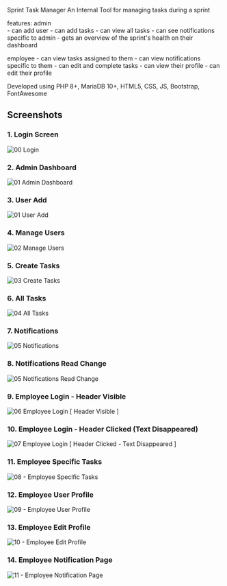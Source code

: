 Sprint Task Manager
An Internal Tool for managing tasks during a sprint

features:
admin    
	- can add user
	- can add tasks
	- can view all tasks
	- can see notifications specific to admin
	- gets an overview of the sprint's health on their dashboard

employee
	- can view tasks assigned to them
	- can view notifications specific to them
	- can edit and complete tasks
	- can view their profile
	- can edit their profile



Developed using PHP 8+, MariaDB 10+, HTML5, CSS, JS, Bootstrap, FontAwesome


## Screenshots

### 1. Login Screen
![00 Login](https://github.com/aniketsrivastava81/Sprint-Task-Manager/blob/main/screenshots/00%20Login.jpg)

### 2. Admin Dashboard
![01 Admin Dashboard](https://github.com/aniketsrivastava81/Sprint-Task-Manager/blob/main/screenshots/01%20Admin%20Dashboard.jpg)

### 3. User Add
![01 User Add](https://github.com/aniketsrivastava81/Sprint-Task-Manager/blob/main/screenshots/01%20User%20Add.jpg)

### 4. Manage Users
![02 Manage Users](https://github.com/aniketsrivastava81/Sprint-Task-Manager/blob/main/screenshots/02%20Manage%20Users.jpg)

### 5. Create Tasks
![03 Create Tasks](https://github.com/aniketsrivastava81/Sprint-Task-Manager/blob/main/screenshots/03%20Create%20Tasks.jpg)

### 6. All Tasks
![04 All Tasks](https://github.com/aniketsrivastava81/Sprint-Task-Manager/blob/main/screenshots/04%20All%20Tasks.jpg)

### 7. Notifications
![05 Notifications](https://github.com/aniketsrivastava81/Sprint-Task-Manager/blob/main/screenshots/05%20Notifications.jpg)

### 8. Notifications Read Change
![05 Notifications Read Change](https://github.com/aniketsrivastava81/Sprint-Task-Manager/blob/main/screenshots/05%20Notifications%20Read%20Change.jpg)

### 9. Employee Login - Header Visible
![06 Employee Login [ Header Visible ]](https://github.com/aniketsrivastava81/Sprint-Task-Manager/blob/main/screenshots/06%20Employee%20Login%20%5B%20Header%20Visible%20%5D.jpg)

### 10. Employee Login - Header Clicked (Text Disappeared)
![07 Employee Login [ Header Clicked - Text Disappeared ]](https://github.com/aniketsrivastava81/Sprint-Task-Manager/blob/main/screenshots/07%20Employee%20Login%20%5B%20Header%20Clicked%20-%20Text%20Disappeared%20%5D.jpg)

### 11. Employee Specific Tasks
![08 - Employee Specific Tasks](https://github.com/aniketsrivastava81/Sprint-Task-Manager/blob/main/screenshots/08%20-%20Employee%20Specific%20Tasks.jpg)

### 12. Employee User Profile
![09 - Employee User Profile](https://github.com/aniketsrivastava81/Sprint-Task-Manager/blob/main/screenshots/09%20-%20Employee%20User%20Profile.jpg)

### 13. Employee Edit Profile
![10 - Employee Edit Profile](https://github.com/aniketsrivastava81/Sprint-Task-Manager/blob/main/screenshots/10%20-%20Employee%20Edit%20Profile.jpg)

### 14. Employee Notification Page
![11 - Employee Notification Page](https://github.com/aniketsrivastava81/Sprint-Task-Manager/blob/main/screenshots/11%20-%20Employee%20Notification%20Page.jpg)

